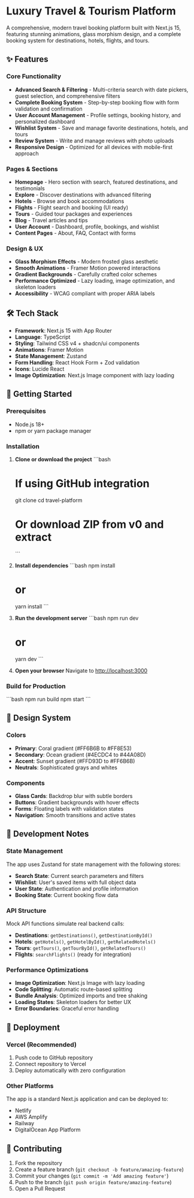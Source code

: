 # Luxury Travel & Tourism Platform

A comprehensive, modern travel booking platform built with Next.js 15, featuring stunning animations, glass morphism design, and a complete booking system for destinations, hotels, flights, and tours.

## ✨ Features

### Core Functionality
- **Advanced Search & Filtering** - Multi-criteria search with date pickers, guest selection, and comprehensive filters
- **Complete Booking System** - Step-by-step booking flow with form validation and confirmation
- **User Account Management** - Profile settings, booking history, and personalized dashboard
- **Wishlist System** - Save and manage favorite destinations, hotels, and tours
- **Review System** - Write and manage reviews with photo uploads
- **Responsive Design** - Optimized for all devices with mobile-first approach

### Pages & Sections
- **Homepage** - Hero section with search, featured destinations, and testimonials
- **Explore** - Discover destinations with advanced filtering
- **Hotels** - Browse and book accommodations
- **Flights** - Flight search and booking (UI ready)
- **Tours** - Guided tour packages and experiences
- **Blog** - Travel articles and tips
- **User Account** - Dashboard, profile, bookings, and wishlist
- **Content Pages** - About, FAQ, Contact with forms

### Design & UX
- **Glass Morphism Effects** - Modern frosted glass aesthetic
- **Smooth Animations** - Framer Motion powered interactions
- **Gradient Backgrounds** - Carefully crafted color schemes
- **Performance Optimized** - Lazy loading, image optimization, and skeleton loaders
- **Accessibility** - WCAG compliant with proper ARIA labels

## 🛠 Tech Stack

- **Framework**: Next.js 15 with App Router
- **Language**: TypeScript
- **Styling**: Tailwind CSS v4 + shadcn/ui components
- **Animations**: Framer Motion
- **State Management**: Zustand
- **Form Handling**: React Hook Form + Zod validation
- **Icons**: Lucide React
- **Image Optimization**: Next.js Image component with lazy loading

## 🚀 Getting Started

### Prerequisites
- Node.js 18+ 
- npm or yarn package manager

### Installation

1. **Clone or download the project**
   \`\`\`bash
   # If using GitHub integration
   git clone <your-repo-url>
   cd travel-platform
   
   # Or download ZIP from v0 and extract
   \`\`\`

2. **Install dependencies**
   \`\`\`bash
   npm install
   # or
   yarn install
   \`\`\`

3. **Run the development server**
   \`\`\`bash
   npm run dev
   # or
   yarn dev
   \`\`\`

4. **Open your browser**
   Navigate to [http://localhost:3000](http://localhost:3000)

### Build for Production

\`\`\`bash
npm run build
npm start
\`\`\`


## 🎨 Design System

### Colors
- **Primary**: Coral gradient (#FF6B6B to #FF8E53)
- **Secondary**: Ocean gradient (#4ECDC4 to #44A08D)
- **Accent**: Sunset gradient (#FFD93D to #FF6B6B)
- **Neutrals**: Sophisticated grays and whites


### Components
- **Glass Cards**: Backdrop blur with subtle borders
- **Buttons**: Gradient backgrounds with hover effects
- **Forms**: Floating labels with validation states
- **Navigation**: Smooth transitions and active states

## 🔧 Development Notes

### State Management
The app uses Zustand for state management with the following stores:
- **Search State**: Current search parameters and filters
- **Wishlist**: User's saved items with full object data
- **User State**: Authentication and profile information
- **Booking State**: Current booking flow data

### API Structure
Mock API functions simulate real backend calls:
- **Destinations**: `getDestinations()`, `getDestinationById()`
- **Hotels**: `getHotels()`, `getHotelById()`, `getRelatedHotels()`
- **Tours**: `getTours()`, `getTourById()`, `getRelatedTours()`
- **Flights**: `searchFlights()` (ready for integration)

### Performance Optimizations
- **Image Optimization**: Next.js Image with lazy loading
- **Code Splitting**: Automatic route-based splitting
- **Bundle Analysis**: Optimized imports and tree shaking
- **Loading States**: Skeleton loaders for better UX
- **Error Boundaries**: Graceful error handling

## 🚀 Deployment

### Vercel (Recommended)
1. Push code to GitHub repository
2. Connect repository to Vercel
3. Deploy automatically with zero configuration

### Other Platforms
The app is a standard Next.js application and can be deployed to:
- Netlify
- AWS Amplify
- Railway
- DigitalOcean App Platform

## 🤝 Contributing

1. Fork the repository
2. Create a feature branch (`git checkout -b feature/amazing-feature`)
3. Commit your changes (`git commit -m 'Add amazing feature'`)
4. Push to the branch (`git push origin feature/amazing-feature`)
5. Open a Pull Request

